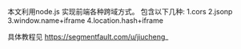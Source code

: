 本文利用node.js 实现前端各种跨域方式。
包含以下几种:
1.cors
2.jsonp
3.window.name+iframe 
4.location.hash+iframe

具体教程见 https://segmentfault.com/u/jiucheng_
